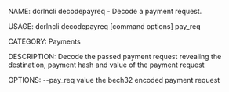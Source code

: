 NAME:
   dcrlncli decodepayreq - Decode a payment request.

USAGE:
   dcrlncli decodepayreq [command options] pay_req

CATEGORY:
   Payments

DESCRIPTION:
   Decode the passed payment request revealing the destination, payment hash and value of the payment request

OPTIONS:
   --pay_req value  the bech32 encoded payment request
   
